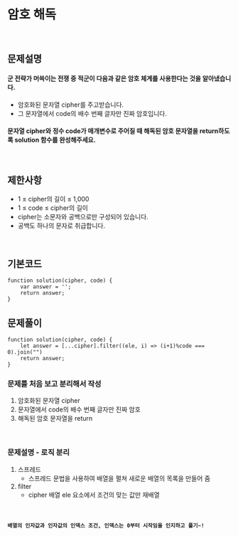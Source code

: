 # 암호 해독

<br>

## 문제설명
#### 군 전략가 머쓱이는 전쟁 중 적군이 다음과 같은 암호 체계를 사용한다는 것을 알아냈습니다.

* 암호화된 문자열 cipher를 주고받습니다.
* 그 문자열에서 code의 배수 번째 글자만 진짜 암호입니다.
#### 문자열 cipher와 정수 code가 매개변수로 주어질 때 해독된 암호 문자열을 return하도록 solution 함수를 완성해주세요.

<br>

## 제한사항
* 1 ≤ cipher의 길이 ≤ 1,000
* 1 ≤ code ≤ cipher의 길이
* cipher는 소문자와 공백으로만 구성되어 있습니다.
* 공백도 하나의 문자로 취급합니다.


<br>

## 기본코드
```
function solution(cipher, code) {
    var answer = '';
    return answer;
}
```


## 문제풀이
```
function solution(cipher, code) {
    let answer = [...cipher].filter((ele, i) => (i+1)%code === 0).join("")
    return answer;
}
```
### 문제를 처음 보고 분리해서 작성
1. 암호화된 문자열 cipher
2. 문자열에서 code의 배수 번째 글자만 진짜 암호
3. 해독된 암호 문자열을 return

<br>

### 문제설명 - 로직 분리
1. 스프레드
   - 스프레드 문법을 사용하여 배열을 펼쳐 새로운 배열의 목록을 만들어 줌
2. filter
   - cipher 배열 ele 요소에서 조건의 맞는 값만 재배열


<br>

#### `배열의 인자값과 인자값의 인덱스 조건, 인덱스는 0부터 시작임을 인지하고 풀기~!`